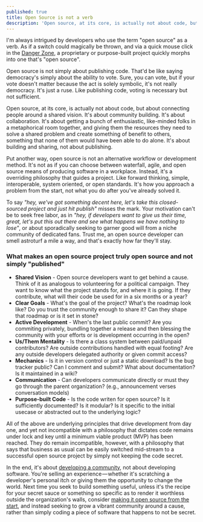 ```yaml
---
published: true
title: Open Source is not a verb
description: 'Open source, at its core, is actually not about code, but about connecting people around a shared vision to encourage collaborative problem solving.'
---
```


I'm always intrigued by developers who use the term "open source" as a verb. As if a switch could magically be thrown, and via a quick mouse click in the [Danger Zone](http://www.youtube.com/watch?v=V8rZWw9HE7o), a proprietary or purpose-built project quickly morphs into one that's "open source".

Open source is not simply about publishing code. That'd be like saying democracy's simply about the ability to vote. Sure, you can vote, but if your vote doesn't matter because the act is solely symbolic, it's not really democracy. It's just a ruse. Like publishing code, voting is necessary but not sufficient.

Open source, at its core, is actually not about code, but about connecting people around a shared vision. It's about community building. It's about collaboration. It's about getting a bunch of enthusiastic, like-minded folks in a metaphorical room together, and giving them the resources they need to solve a shared problem and create something of benefit to others, something that none of them would have been able to do alone. It's about building and sharing, not about publishing.

Put another way, open source is not an alternative workflow or development method. It's not as if you can choose between waterfall, agile, and open source means of producing software in a workplace. Instead, it's a overriding philosophy that guides a project. Like forward thinking, simple, interoperable, system oriented, or open standards. It's how you approach a problem from the start, not what you do after you've already solved it.

To say *"hey, we've got something decent here, let's take this closed-sourced project and just hit publish"* misses the mark. Your motivation can't be to seek free labor, as in *"hey, if developers want to give us their time, great, let's put this out there and see what happens we have nothing to lose"*, or about sporadically seeking to garner good will from a niche community of dedicated fans. Trust me, an open source developer can smell astroturf a mile a way, and that's exactly how far they'll stay.

### What makes an open source project truly open source and not simply "published"

* **Shared Vision** - Open source developers want to get behind a cause. Think of it as analogous to volunteering for a political campaign. They want to know what the project stands for, and where it is going. If they contribute, what will their code be used for in a six months or a year?
* **Clear Goals** - What's the goal of the project? What's the roadmap look like? Do you trust the community enough to share it? Can they shape that roadmap or is it set in stone?
* **Active Development** - When's the last public commit? Are you commiting privately, bundling together a release and then blessing the community with your efforts or is development occurring in the open?
* **Us/Them Mentality** - Is there a class system between paid/unpaid contributors? Are outside contributions handled with equal footing? Are any outside developers delegated authority or given commit access?
* **Mechanics** - Is it in version control or just a static download? Is the bug tracker public? Can I comment and submit? What about documentation? Is it maintained in a wiki?
* **Communication** - Can developers communicate directly or must they go through the parent organization? (e.g., announcement verses conversation models)
* **Purpose-built Code** - Is the code writen for open source? Is it sufficiently documented? Is it modular? Is it specific to the initial usecase or abstracted out to the underlying logic?

All of the above are underlying principles that drive development from day one, and yet not incompatible with a philosophy that dictates code remains under lock and key until a minimum viable product (MVP) has been reached. They do remain incompatible, however, with a philosophy that says that business as usual can be easily switched mid-stream to a successful open source project by simply not keeping the code secret.

In the end, it's about [developing a community](http://ben.balter.com/open-source-for-government/#open_source_community_building), not about developing software. You're selling an experience — whether it's scratching a developer's personal itch or giving them the opportunity to change the world. Next time you seek to build something useful, unless it's the recipe for your secret sauce or something so specific as to render it worthless outside the organization's walls, consider [making it open source from the start](http://ben.balter.com/2012/06/26/why-you-should-always-write-software-as-open-source/), and instead seeking to grow a vibrant community around a cause, rather than simply coding a piece of software that happens to not be secret.

